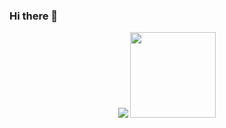 ### Hi there 👋


<!--
**likole/likole** is a ✨ _special_ ✨ repository because its `README.md` (this file) appears on your GitHub profile.

Here are some ideas to get you started:

- 🔭 I’m currently working on ...
- 🌱 I’m currently learning ...
- 👯 I’m looking to collaborate on ...
- 🤔 I’m looking for help with ...
- 💬 Ask me about ...
- 📫 How to reach me: ...
- 😄 Pronouns: ...
- ⚡ Fun fact: ...

<div align="left">
 <img src="https://visitor-badge.glitch.me/badge?page_id=likole.likole&left_color=green&right_color=red">
</div>

<div align="center">
  <img src="https://github-profile-trophy.vercel.app/?username=likole&theme=onedark&row=1&column=6&no-frame=true&no-bg=true">
</div>

<div align="center">
  <img height="137px" src="https://github-readme-stats.vercel.app/api?username=likole&hide_title=true&show_icons=true&count_private=true&line_height=21&icon_color=CE1D2D&text_color=718096" />
  <img height="137px" src="https://github-readme-stats.vercel.app/api/top-langs/?username=likole&hide_title=true&layout=compact&langs_count=6&hide=javascript,html,css,coffeescript,scss" />
</div>
-->

<div align="center">
  <img src="https://github-profile-trophy.vercel.app/?username=likole&theme=onedark&row=1&column=6&no-frame=true&no-bg=true">
  <img height="137px" src="https://github-readme-stats.vercel.app/api/top-langs/?username=likole&hide_title=true&layout=compact&langs_count=6&hide=javascript,html,css,coffeescript,scss" />
</div>
